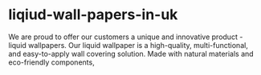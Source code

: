 # liqiud-wall-papers-in-uk
We are proud to offer our customers a unique and innovative product - liquid wallpapers. Our liquid wallpaper is a high-quality, multi-functional, and easy-to-apply wall covering solution. Made with natural materials and eco-friendly components, 

